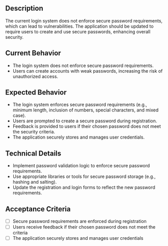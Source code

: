 ## Description

The current login system does not enforce secure password requirements, which can lead to vulnerabilities. The application should be updated to require users to create and use secure passwords, enhancing overall security.

## Current Behavior

- The login system does not enforce secure password requirements.
- Users can create accounts with weak passwords, increasing the risk of unauthorized access.

## Expected Behavior

- The login system enforces secure password requirements (e.g., minimum length, inclusion of numbers, special characters, and mixed case).
- Users are prompted to create a secure password during registration.
- Feedback is provided to users if their chosen password does not meet the security criteria.
- The application securely stores and manages user credentials.

## Technical Details

- Implement password validation logic to enforce secure password requirements.
- Use appropriate libraries or tools for secure password storage (e.g., hashing and salting).
- Update the registration and login forms to reflect the new password requirements.

## Acceptance Criteria

- [ ] Secure password requirements are enforced during registration
- [ ] Users receive feedback if their chosen password does not meet the criteria
- [ ] The application securely stores and manages user credentials